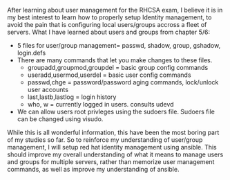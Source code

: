 After learning about user management for the RHCSA exam, I believe it is in my best interest to learn how to properly setup Identity management, to avoid the pain that is 
configuring local users/groups accross a fleet of servers.
What I have learned about users and groups from chapter 5/6: 
- 5 files for user/group management= passwd, shadow, group, gshadow, login.defs
- There are many commands that let you make changes to these files.
  - groupadd,groupmod,groupdel  =  basic group config commands
  - useradd,usermod,userdel   =  basic user config commands
  - passwd,chge  =  password/password aging commands, lock/unlock user accounts
  - last,lastb,lastlog  =  login history
  - who, w =  currently logged in users. consults udevd
- We can allow users root privleges using the sudoers file. Sudoers file can be changed using visudo.

While this is all wonderful information, this have been the most boring part of my studies so far. So to reinforce my understanding of user/group management,
I will setup red hat identity management using ansible. This should improve my overall understanding of what it means to manage users and groups for multiple servers,
rather than memorize user management commands, as well as improve my understanding of ansible. 
 
